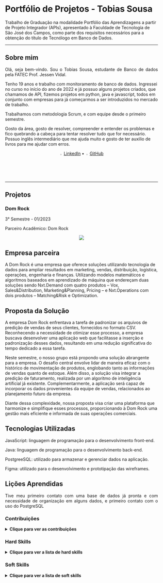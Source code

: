 <h1>Portfólio de Projetos - Tobias Sousa</h1>
<p>Trabalho de Graduação na modalidade Portfólio das Aprendizagens a partir de Projeto Integrador (APIs),
apresentado à Faculdade de Tecnologia de São José dos Campos,
como parte dos requisitos necessários para a obtenção do título de Tecnólogo em Banco de Dados.</p>
<hr>
<h2>Sobre mim</h2>
<p align="justify">Olá, seja bem-vindo. Sou o Tobias Sousa, estudante de Banco de dados pela FATEC Prof. Jessen Vidal.</p>

<p>Tenho 19 anos e trabalho com monitoramento de banco de dados. Ingressei no curso no início do ano de 2022 e já possuo alguns projetos criados, que chamamos de API, fizemos projetos em python, java e javascript, todos em conjunto com empresas para já começarmos a ser introduzidos no mercado de trabalho.</p>

<p>Trabalhamos com metodologia Scrum, e com equipe desde o primeiro semestre.</p>

<p>Gosto da área, gosto de resolver, compreender e entender os problemas e fico quebrando a cabeça para tentar resolver tudo que for necessário. Possuo inglês intermediário que me ajuda muito e gosto de ter auxilio de livros para me ajudar com erros.</p>
<p align="center"> <img src="https://github.com/tobiassousa/Bertoti/assets/100934496/61443c54-f5a7-465b-afe3-e987ac557708" width="2%">  <a href="https://www.linkedin.com/in/tobias-sousa-23bba822a/">LinkedIn</a> • <img src="https://github.com/tobiassousa/Bertoti/assets/100934496/7072e28e-19c1-43ec-b572-dff5569316d3" width="2%"> <a href="https://github.com/tobiassousa">GitHub</a> </p>
<hr>

<h2>Projetos</h2>
<h3> Dom Rock </h3>
3° Semestre - 01/2023

Parceiro Acadêmico: Dom Rock
<p align="center"><img src="https://github.com/Ariane-Sousa/bertoti/assets/108765052/bbd9f4c7-56bf-4563-9da0-16977ffb6ac8" widht="10%"></img>

## Empresa parceira

A Dom Rock é uma empresa que oferece soluções utilizando tecnologia de dados para ampliar resultados em marketing, vendas, distribuição, logística, operações, engenharia e finanças.
Utilizando modelos matemáticos e algoritmos baseados em aprendizado de máquina que endereçam duas soluções sendo Nxt.Demand com quatro produtos – Vox, Sales&Distribution, Marketing&Planning, Pricing – e Nxt.Operations com dois produtos – Matching&Risk e Optimization.


##  Proposta da Solução

A empresa Dom Rock enfrentava a tarefa de padronizar os arquivos de predição de vendas de seus clientes, fornecidos no formato CSV. Reconhecendo a necessidade de otimizar esse processo, a empresa buscava desenvolver uma aplicação web que facilitasse a inserção e padronização desses dados, resultando em uma redução significativa do tempo dedicado a essa tarefa.

Neste semestre, o nosso grupo está propondo uma solução abrangente para a empresa. O desafio central envolve lidar de maneira eficaz com o histórico de movimentação de produtos, englobando tanto as informações de vendas quanto de estoque. Além disso, a solução visa integrar a predição de faturamento, realizada por um algoritmo de inteligência artificial já existente. Complementarmente, a aplicação será capaz de incorporar os dados provenientes da equipe de vendas, relacionados ao planejamento futuro da empresa.

Diante dessa complexidade, nossa proposta visa criar uma plataforma que harmonize e simplifique esses processos, proporcionando à Dom Rock uma gestão mais eficiente e informada de suas operações comerciais.


## Tecnologias Utilizadas

JavaScript: linguagem de programação para o desenvolvimento front-end.

Java: linguagem de programação para o desenvolvimento back-end.

PostgreeSQL: utilizado para armazenar e gerenciar dados na aplicação.

Figma: utilizado para o desenvolvimento e prototipação das wireframes.

## Lições Aprendidas

<p align="justify">Tive meu primeiro contato com uma base de dados já pronta e com necessidade de organização em alguns dados, e primeiro contato com o uso do PostgreSQL</p>


<h3>Contribuições</h3>
<details>
  <summary><b>Clique para ver as contribuições</b></summary>
  <p1></p1>

  <p1>Conduzi uma abordagem abrangente para o tratamento dos dados provenientes dos clientes, garantindo não apenas a captura precisa, mas também a validação e normalização adequadas para promover a consistência e integridade dos dados. Ao finalizar esse processo, estabeleci um conjunto de APIs que permitem uma interação eficiente entre os dados tratados e as diversas funcionalidades do sistema. Isso não só facilita o acesso aos dados, mas também promove a flexibilidade e expansibilidade do sistema para acomodar futuras exigências e evoluções.</p1>
  <h3 align="center">Exemplo do Controller Meta</h3>
  <p align="center"><img src="https://github.com/tobiassousa/Bertoti/assets/100934496/66f1703f-0597-4b47-9c5e-7890da778948" widht="20%"></img>

  <p1>Realizei o codigo para cadastramento de metas vendidas e sua tela. Além disso, integrei validações robustas para garantir a consistência e integridade dos dados inseridos, promovendo uma experiência livre de erros.</p1>

  <h3 align="center"> Tela do Registro de Venda </h3>
  <p align="center"><img src="https://github.com/tobiassousa/Bertoti/assets/100934496/9feab02d-3b32-45e1-9d18-280c012a7684" widht="20%"></img>

  <p1>Conduzi de maneira abrangente o processo de criação das tabelas no banco de dados, empregando os dados fornecidos pelo cliente como base para definir os tipos de dados mais apropriados e suas nomenclaturas correspondentes. A modelagem das tabelas foi estruturada de forma cuidadosa, levando em consideração as especificidades dos dados e os requisitos funcionais do sistema.
 Finalizado este processo, assegurei-me de que as tabelas estivessem devidamente indexadas, promovendo a eficiência em consultas e operações de busca. A implementação de índices estratégicos contribui para a performance do sistema, especialmente em cenários que envolvem grandes volumes de dados.</p1>
 <h3 align="center"> Criação das Tabelas</h3>
  <p align="center"><img src="https://github.com/tobiassousa/Bertoti/assets/100934496/6e46a659-5b1a-4229-8ae8-4cc38ddf6f36" widht="20%"></img>

</details>


<h3>Hard Skills</h3>
<details>
  <summary><b>Clique para ver a lista de hard skills</b></summary>
  
  <p1>Desenvolvimento Back-end: Adquiri proficiência substantiva em programação orientada a objetos, com especialização notável na linguagem de programação Java, destacando-me no desenvolvimento de arquiteturas robustas para a lógica empresarial de sistemas intricados. Minhas competências back-end transcendem a mera implementação de códigos, abrangendo uma compreensão profunda das complexidades inerentes à engenharia de software, especialmente quando se trata do tratamento de dados em ambientes empresariais de alta complexidade.</p1>
  
  <p1>Banco de Dados: Cultivei profundo conhecimento no design de bancos de dados, aprimorando minhas habilidades na modelagem de estruturas eficientes e escaláveis para armazenamento de dados. Demonstrei proficiência expressiva na linguagem SQL, utilizando-a de maneira hábil para consultas complexas, manipulação de dados e otimização de desempenho. Ao adotar o PostgreSQL como sistema de gerenciamento de banco de dados, obtive uma compreensão aprofundada não apenas das nuances dessa plataforma, mas também da gestão estratégica de dados em ambientes dinâmicos e exigentes.</p1>
  
  </details>

<h3>Soft Skills</h3>
<details>
  <summary><b>Clique para ver a lista de soft skills</b></summary>
  
  <p1>Proatividade: Enfrentar desafios como a padronização de dados demonstrou minha capacidade de propor e implementar soluções, evidenciando uma abordagem proativa para otimizar processos.</p1>
  
  <p1>Comunicação Assertiva: Ao explicar claramente problemas, soluções e jornadas do usuário, desenvolvi habilidades de comunicação eficaz, tornando informações técnicas acessíveis a diversos públicos.</p1>
  
  <p1>Resolução de Problemas: Enfrentar desafios complexos e criar soluções abrangentes para necessidades empresariais desenvolveu minhas habilidades de resolução de problemas, cruciais para abordar questões técnicas e de negócios.</p1>
</details>

